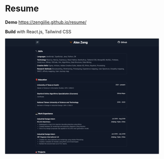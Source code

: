 # Resume
**Demo**
https://zengjilie.github.io/resume/

**Build** with React.js, Tailwind CSS

![home](./homepage.png)





